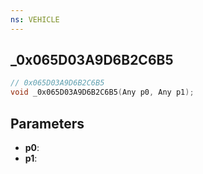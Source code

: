 ```yaml
---
ns: VEHICLE
---
```

## _0x065D03A9D6B2C6B5

```c
// 0x065D03A9D6B2C6B5
void _0x065D03A9D6B2C6B5(Any p0, Any p1);
```


## Parameters
* **p0**: 
* **p1**: 

